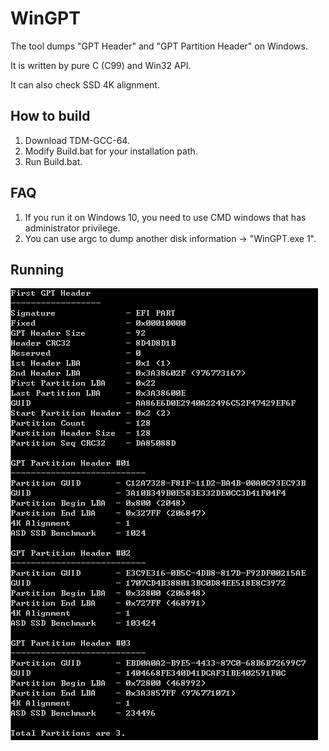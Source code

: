# WinGPT
The tool dumps "GPT Header" and "GPT Partition Header" on Windows.

It is written by pure C (C99) and Win32 API.

It can also check SSD 4K alignment.

## How to build
1. Download TDM-GCC-64.
2. Modify Build.bat for your installation path.
3. Run Build.bat.

## FAQ
1. If you run it on Windows 10, you need to use CMD windows that has administrator privilege.
2. You can use argc to dump another disk information -> "WinGPT.exe 1".

## Running
![running](Result.png)
